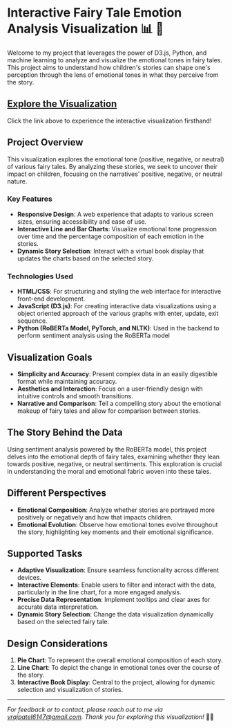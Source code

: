# Interactive Fairy Tale Emotion Analysis Visualization 📊 🦄

Welcome to my project that leverages the power of D3.js, Python, and machine learning to analyze and visualize the emotional tones in fairy tales. This project aims to understand how children's stories can shape one's perception through the lens of emotional tones in what they perceive from the story.

## [Explore the Visualization](https://fairytales-analysis.vercel.app/)
Click the link above to experience the interactive visualization firsthand!

## Project Overview

This visualization explores the emotional tone (positive, negative, or neutral) of various fairy tales. By analyzing these stories, we seek to uncover their impact on children, focusing on the narratives' positive, negative, or neutral nature.

### Key Features

- **Responsive Design**: A web experience that adapts to various screen sizes, ensuring accessibility and ease of use.
- **Interactive Line and Bar Charts**: Visualize emotional tone progression over time and the percentage composition of each emotion in the stories.
- **Dynamic Story Selection**: Interact with a virtual book display that updates the charts based on the selected story.

### Technologies Used

- **HTML/CSS**: For structuring and styling the web interface for interactive front-end development.
- **JavaScript (D3.js)**: For creating interactive data visualizations using a object oriented approach of the various graphs with enter, update, exit sequence.
- **Python (RoBERTa Model, PyTorch, and NLTK)**: Used in the backend to perform sentiment analysis using the RoBERTa model 

## Visualization Goals

- **Simplicity and Accuracy**: Present complex data in an easily digestible format while maintaining accuracy.
- **Aesthetics and Interaction**: Focus on a user-friendly design with intuitive controls and smooth transitions.
- **Narrative and Comparison**: Tell a compelling story about the emotional makeup of fairy tales and allow for comparison between stories.

## The Story Behind the Data

Using sentiment analysis powered by the RoBERTa model, this project delves into the emotional depth of fairy tales, examining whether they lean towards positive, negative, or neutral sentiments. This exploration is crucial in understanding the moral and emotional fabric woven into these tales.

## Different Perspectives

- **Emotional Composition**: Analyze whether stories are portrayed more positively or negatively and how that impacts children.
- **Emotional Evolution**: Observe how emotional tones evolve throughout the story, highlighting key moments and their emotional significance.

## Supported Tasks

- **Adaptive Visualization**: Ensure seamless functionality across different devices.
- **Interactive Elements**: Enable users to filter and interact with the data, particularly in the line chart, for a more engaged analysis.
- **Precise Data Representation**: Implement tooltips and clear axes for accurate data interpretation.
- **Dynamic Story Selection**: Change the data visualization dynamically based on the selected fairy tale.

## Design Considerations

1. **Pie Chart**: To represent the overall emotional composition of each story.
2. **Line Chart**: To depict the change in emotional tones over the course of the story.
3. **Interactive Book Display**: Central to the project, allowing for dynamic selection and visualization of stories.

---

*For feedback or to contact, please reach out to me via vrajpatel6147@gmail.com. Thank you for exploring this visualization!* 👋🏽


